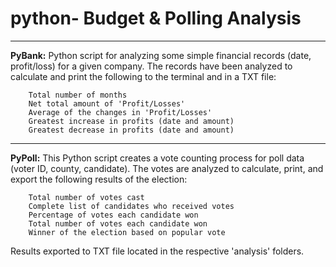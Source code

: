 # python- Budget & Polling Analysis

- - -

**PyBank:** Python script for analyzing some simple financial records (date, profit/loss) for a given company.  The records have been analyzed to calculate and print the following to the terminal and in a TXT file:

        Total number of months
        Net total amount of 'Profit/Losses'
        Average of the changes in 'Profit/Losses'
        Greatest increase in profits (date and amount)
        Greatest decrease in profits (date and amount)

- - -

**PyPoll:** This Python script creates a vote counting process for poll data (voter ID, county, candidate).  The votes are analyzed to calculate, print, and export the following results of the election:

        Total number of votes cast
        Complete list of candidates who received votes
        Percentage of votes each candidate won
        Total number of votes each candidate won
        Winner of the election based on popular vote

Results exported to TXT file located in the respective 'analysis' folders.